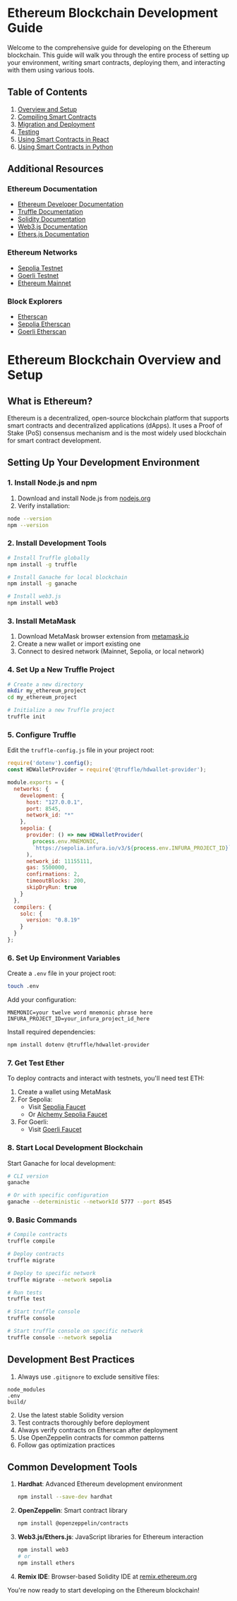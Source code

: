 # Ethereum Blockchain Development Guide

Welcome to the comprehensive guide for developing on the Ethereum blockchain. This guide will walk you through the entire process of setting up your environment, writing smart contracts, deploying them, and interacting with them using various tools.

## Table of Contents

1. [Overview and Setup](#ethereum-blockchain-overview-and-setup)
2. [Compiling Smart Contracts](02_compiling_smart_contracts.md)
3. [Migration and Deployment](03_migration.md)
4. [Testing](04_testing.md)
5. [Using Smart Contracts in React](05_using_contracts_in_react.md)
6. [Using Smart Contracts in Python](06_using_contracts_in_python.md)

## Additional Resources

### Ethereum Documentation
- [Ethereum Developer Documentation](https://ethereum.org/developers)
- [Truffle Documentation](https://trufflesuite.com/docs/)
- [Solidity Documentation](https://docs.soliditylang.org/)
- [Web3.js Documentation](https://web3js.readthedocs.io/)
- [Ethers.js Documentation](https://docs.ethers.org/)

### Ethereum Networks
- [Sepolia Testnet](https://sepolia.dev/)
- [Goerli Testnet](https://goerli.net/)
- [Ethereum Mainnet](https://ethereum.org/)

### Block Explorers
- [Etherscan](https://etherscan.io/)
- [Sepolia Etherscan](https://sepolia.etherscan.io/)
- [Goerli Etherscan](https://goerli.etherscan.io/)

# Ethereum Blockchain Overview and Setup

## What is Ethereum?

Ethereum is a decentralized, open-source blockchain platform that supports smart contracts and decentralized applications (dApps). It uses a Proof of Stake (PoS) consensus mechanism and is the most widely used blockchain for smart contract development.

## Setting Up Your Development Environment

### 1. Install Node.js and npm

1. Download and install Node.js from [nodejs.org](https://nodejs.org/)
2. Verify installation:
```bash
node --version
npm --version
```

### 2. Install Development Tools

```bash
# Install Truffle globally
npm install -g truffle

# Install Ganache for local blockchain
npm install -g ganache

# Install web3.js
npm install web3
```

### 3. Install MetaMask

1. Download MetaMask browser extension from [metamask.io](https://metamask.io/)
2. Create a new wallet or import existing one
3. Connect to desired network (Mainnet, Sepolia, or local network)

### 4. Set Up a New Truffle Project

```bash
# Create a new directory
mkdir my_ethereum_project
cd my_ethereum_project

# Initialize a new Truffle project
truffle init
```

### 5. Configure Truffle

Edit the `truffle-config.js` file in your project root:

```javascript
require('dotenv').config();
const HDWalletProvider = require('@truffle/hdwallet-provider');

module.exports = {
  networks: {
    development: {
      host: "127.0.0.1",
      port: 8545,
      network_id: "*"
    },
    sepolia: {
      provider: () => new HDWalletProvider(
        process.env.MNEMONIC,
        `https://sepolia.infura.io/v3/${process.env.INFURA_PROJECT_ID}`
      ),
      network_id: 11155111,
      gas: 5500000,
      confirmations: 2,
      timeoutBlocks: 200,
      skipDryRun: true
    }
  },
  compilers: {
    solc: {
      version: "0.8.19"
    }
  }
};
```

### 6. Set Up Environment Variables

Create a `.env` file in your project root:

```bash
touch .env
```

Add your configuration:

```plaintext
MNEMONIC=your twelve word mnemonic phrase here
INFURA_PROJECT_ID=your_infura_project_id_here
```

Install required dependencies:

```bash
npm install dotenv @truffle/hdwallet-provider
```

### 7. Get Test Ether

To deploy contracts and interact with testnets, you'll need test ETH:

1. Create a wallet using MetaMask
2. For Sepolia:
   - Visit [Sepolia Faucet](https://sepoliafaucet.com/)
   - Or [Alchemy Sepolia Faucet](https://sepoliafaucet.com/)
3. For Goerli:
   - Visit [Goerli Faucet](https://goerlifaucet.com/)

### 8. Start Local Development Blockchain

Start Ganache for local development:

```bash
# CLI version
ganache

# Or with specific configuration
ganache --deterministic --networkId 5777 --port 8545
```

### 9. Basic Commands

```bash
# Compile contracts
truffle compile

# Deploy contracts
truffle migrate

# Deploy to specific network
truffle migrate --network sepolia

# Run tests
truffle test

# Start truffle console
truffle console

# Start truffle console on specific network
truffle console --network sepolia
```

## Development Best Practices

1. Always use `.gitignore` to exclude sensitive files:
```plaintext
node_modules
.env
build/
```

2. Use the latest stable Solidity version
3. Test contracts thoroughly before deployment
4. Always verify contracts on Etherscan after deployment
5. Use OpenZeppelin contracts for common patterns
6. Follow gas optimization practices

## Common Development Tools

1. **Hardhat**: Advanced Ethereum development environment
   ```bash
   npm install --save-dev hardhat
   ```

2. **OpenZeppelin**: Smart contract library
   ```bash
   npm install @openzeppelin/contracts
   ```

3. **Web3.js/Ethers.js**: JavaScript libraries for Ethereum interaction
   ```bash
   npm install web3
   # or
   npm install ethers
   ```

4. **Remix IDE**: Browser-based Solidity IDE at [remix.ethereum.org](https://remix.ethereum.org)

You're now ready to start developing on the Ethereum blockchain!